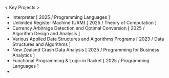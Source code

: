 < Key Projects >
- Interpreter [ 2025 / Programming Languages ]
- Unlimited Register Machine (URM) [ 2025 / Theory of Computation ]
- Currency Arbitrage Detection and Optimal Conversion [ 2025 / Algorithm Design and Analysis ]
- Various Applied Data Structures and Algorithms Programs [ 2023 / Data Structures and Algorithms ]
- New Zealand Crash Data Analysis [ 2025 / Programming for Business Analytics ]
- Functional Programming & Logic in Racket [ 2025 / Programming Languages ]
- 

  
